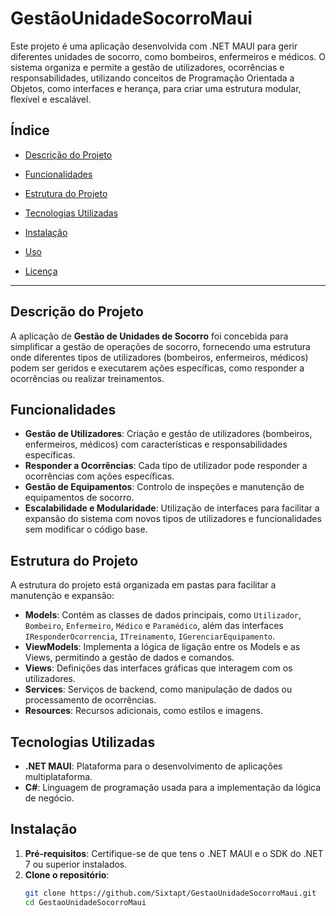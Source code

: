 # GestãoUnidadeSocorroMaui

Este projeto é uma aplicação desenvolvida com .NET MAUI para gerir diferentes unidades de socorro, como bombeiros, enfermeiros e médicos. O sistema organiza e permite a gestão de utilizadores, ocorrências e responsabilidades, utilizando conceitos de Programação Orientada a Objetos, como interfaces e herança, para criar uma estrutura modular, flexível e escalável.

## Índice

- [Descrição do Projeto](#descrição-do-projeto)
- [Funcionalidades](#funcionalidades)
- [Estrutura do Projeto](#estrutura-do-projeto)
- [Tecnologias Utilizadas](#tecnologias-utilizadas)
- [Instalação](#instalação)
- [Uso](#uso)

- [Licença](#licença)

---

## Descrição do Projeto

A aplicação de **Gestão de Unidades de Socorro** foi concebida para simplificar a gestão de operações de socorro, fornecendo uma estrutura onde diferentes tipos de utilizadores (bombeiros, enfermeiros, médicos) podem ser geridos e executarem ações específicas, como responder a ocorrências ou realizar treinamentos.

## Funcionalidades

- **Gestão de Utilizadores**: Criação e gestão de utilizadores (bombeiros, enfermeiros, médicos) com características e responsabilidades específicas.
- **Responder a Ocorrências**: Cada tipo de utilizador pode responder a ocorrências com ações específicas.
- **Gestão de Equipamentos**: Controlo de inspeções e manutenção de equipamentos de socorro.
- **Escalabilidade e Modularidade**: Utilização de interfaces para facilitar a expansão do sistema com novos tipos de utilizadores e funcionalidades sem modificar o código base.

## Estrutura do Projeto

A estrutura do projeto está organizada em pastas para facilitar a manutenção e expansão:

- **Models**: Contém as classes de dados principais, como `Utilizador`, `Bombeiro`, `Enfermeiro`, `Médico` e `Paramédico`, além das interfaces `IResponderOcorrencia`, `ITreinamento`, `IGerenciarEquipamento`.
- **ViewModels**: Implementa a lógica de ligação entre os Models e as Views, permitindo a gestão de dados e comandos.
- **Views**: Definições das interfaces gráficas que interagem com os utilizadores.
- **Services**: Serviços de backend, como manipulação de dados ou processamento de ocorrências.
- **Resources**: Recursos adicionais, como estilos e imagens.

## Tecnologias Utilizadas

- **.NET MAUI**: Plataforma para o desenvolvimento de aplicações multiplataforma.
- **C#**: Linguagem de programação usada para a implementação da lógica de negócio.

## Instalação

1. **Pré-requisitos**: Certifique-se de que tens o .NET MAUI e o SDK do .NET 7 ou superior instalados.
2. **Clone o repositório**:
   ```bash
   git clone https://github.com/Sixtapt/GestaoUnidadeSocorroMaui.git
   cd GestaoUnidadeSocorroMaui
